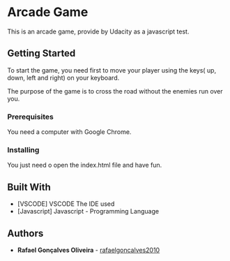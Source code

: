 # Arcade Game

This is an arcade game, provide by Udacity as a javascript test.

## Getting Started

To start the game, you need first to move your player using the keys( up, down, left and right) on your keyboard.

The purpose of the game is to cross the road without the enemies run over you.

### Prerequisites

You need a computer with Google Chrome.

### Installing

You just need o open the index.html file and have fun.

## Built With

* [VSCODE] VSCODE The IDE used
* [Javascript] Javascript - Programming Language

## Authors

* **Rafael Gonçalves Oliveira** - [rafaelgoncalves2010](https://github.com/rafaelgoncalves2010)

